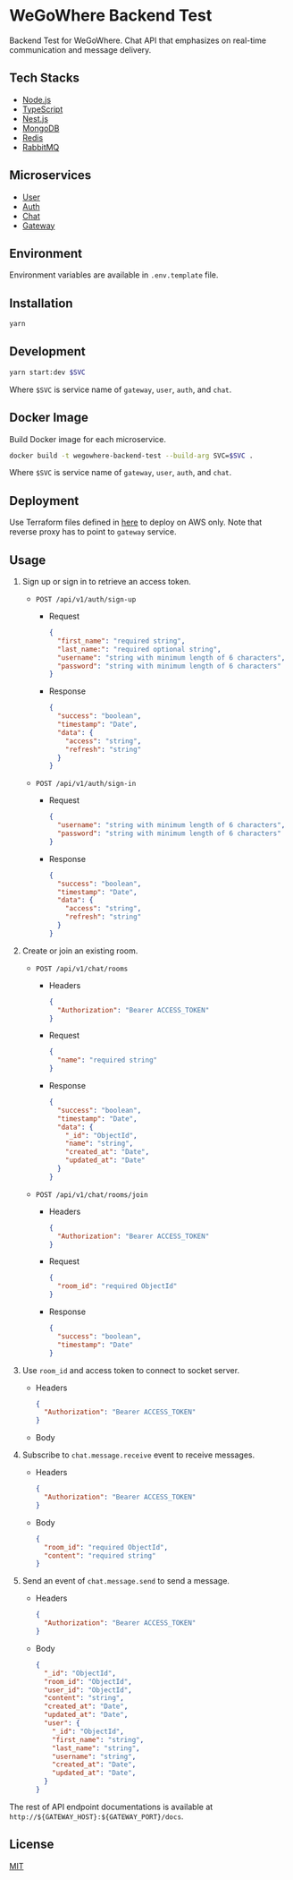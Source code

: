 # WeGoWhere Backend Test

Backend Test for WeGoWhere. Chat API that emphasizes on real-time communication and message delivery.

## Tech Stacks

- [Node.js](https://nodejs.org)
- [TypeScript](https://typescriptlang.org)
- [Nest.js](https://nestjs.com)
- [MongoDB](https://mongodb.com)
- [Redis](https://redis.io)
- [RabbitMQ](https://rabbitmq.com)

## Microservices

- [User](apps/user/)
- [Auth](apps/auth/)
- [Chat](apps/chat/)
- [Gateway](apps/gateway/)

## Environment

Environment variables are available in `.env.template` file.

## Installation

```zsh
yarn
```

## Development

```zsh
yarn start:dev $SVC
```

Where `$SVC` is service name of `gateway`, `user`, `auth`, and `chat`.

## Docker Image

Build Docker image for each microservice.

```zsh
docker build -t wegowhere-backend-test --build-arg SVC=$SVC .
```

Where `$SVC` is service name of `gateway`, `user`, `auth`, and `chat`.

## Deployment

Use Terraform files defined in [here](terraform/) to deploy on AWS only. Note that reverse proxy has to point to `gateway` service.

## Usage

1. Sign up or sign in to retrieve an access token.
    - `POST /api/v1/auth/sign-up`
      - Request

        ```json
        {
          "first_name": "required string",
          "last_name:": "required optional string",
          "username": "string with minimum length of 6 characters",
          "password": "string with minimum length of 6 characters"
        }
        ```

      - Response

        ```json
        {
          "success": "boolean",
          "timestamp": "Date",
          "data": {
            "access": "string",
            "refresh": "string"
          }
        }
        ```

    - `POST /api/v1/auth/sign-in`
      - Request

        ```json
        {
          "username": "string with minimum length of 6 characters",
          "password": "string with minimum length of 6 characters"
        }
        ```

      - Response

        ```json
        {
          "success": "boolean",
          "timestamp": "Date",
          "data": {
            "access": "string",
            "refresh": "string"
          }
        }
        ```

2. Create or join an existing room.
    - `POST /api/v1/chat/rooms`
      - Headers

        ```json
        {
          "Authorization": "Bearer ACCESS_TOKEN"
        }
        ```

      - Request

        ```json
        {
          "name": "required string"
        }
        ```

      - Response

        ```json
        {
          "success": "boolean",
          "timestamp": "Date",
          "data": {
            "_id": "ObjectId",
            "name": "string",
            "created_at": "Date",
            "updated_at": "Date"
          }
        }
        ```

    - `POST /api/v1/chat/rooms/join`
      - Headers

        ```json
        {
          "Authorization": "Bearer ACCESS_TOKEN"
        }
        ```

      - Request

        ```json
        {
          "room_id": "required ObjectId"
        }
        ```

      - Response

        ```json
        {
          "success": "boolean",
          "timestamp": "Date"
        }
        ```

3. Use `room_id` and access token to connect to socket server.
    - Headers

      ```json
      {
        "Authorization": "Bearer ACCESS_TOKEN"
      }
      ```

    - Body
4. Subscribe to `chat.message.receive` event to receive messages.
    - Headers

      ```json
      {
        "Authorization": "Bearer ACCESS_TOKEN"
      }
      ```

    - Body

      ```json
      {
        "room_id": "required ObjectId",
        "content": "required string"
      }
      ```

5. Send an event of `chat.message.send` to send a message.
    - Headers

      ```json
      {
        "Authorization": "Bearer ACCESS_TOKEN"
      }
      ```

    - Body

      ```json
      {
        "_id": "ObjectId",
        "room_id": "ObjectId",
        "user_id": "ObjectId",
        "content": "string",
        "created_at": "Date",
        "updated_at": "Date",
        "user": {
          "_id": "ObjectId",
          "first_name": "string",
          "last_name": "string",
          "username": "string",
          "created_at": "Date",
          "updated_at": "Date",
        }
      }
      ```

The rest of API endpoint documentations is available at `http://${GATEWAY_HOST}:${GATEWAY_PORT}/docs`.

## License

[MIT](LICENSE)
